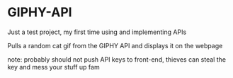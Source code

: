 # GIPHY-API

Just a test project, my first time using and implementing APIs

Pulls a random cat gif from the GIPHY API and displays it on the webpage

note: probably should not push API keys to front-end, thieves can steal the key and mess your stuff up fam
